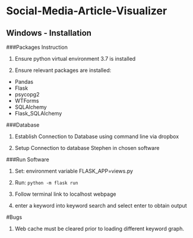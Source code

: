 # Social-Media-Article-Visualizer

## Windows - Installation

###Packages Instruction

1. Ensure python virtual environment 3.7 is installed

2. Ensure relevant packages are installed:
-   Pandas
-   Flask
-   psycopg2
-   WTForms
-   SQLAlchemy
-   Flask_SQLAlchemy

###Database 

1. Establish Connection to Database using command line via dropbox

2. Setup Connection to database Stephen in chosen software


###Run Software

1. Set: environment variable FLASK_APP=views.py

2. Run: `python -m flask run`

3. Follow terminal link to localhost webpage

4. enter a keyword into keyword search and select enter to obtain output

#Bugs

1. Web cache must be cleared prior to loading different keyword graph.